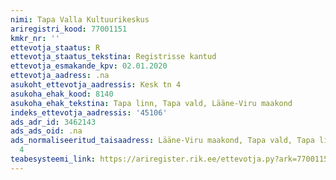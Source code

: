 ```yaml
---
nimi: Tapa Valla Kultuurikeskus
ariregistri_kood: 77001151
kmkr_nr: ''
ettevotja_staatus: R
ettevotja_staatus_tekstina: Registrisse kantud
ettevotja_esmakande_kpv: 02.01.2020
ettevotja_aadress: .na
asukoht_ettevotja_aadressis: Kesk tn 4
asukoha_ehak_kood: 8140
asukoha_ehak_tekstina: Tapa linn, Tapa vald, Lääne-Viru maakond
indeks_ettevotja_aadressis: '45106'
ads_adr_id: 3462143
ads_ads_oid: .na
ads_normaliseeritud_taisaadress: Lääne-Viru maakond, Tapa vald, Tapa linn, Kesk tn
  4
teabesysteemi_link: https://ariregister.rik.ee/ettevotja.py?ark=77001151&ref=rekvisiidid
---
```

